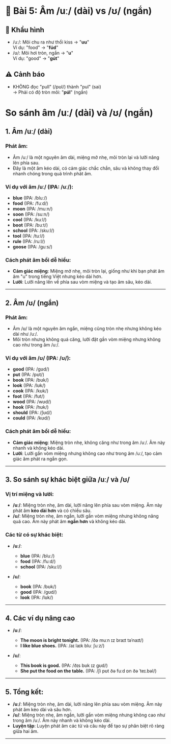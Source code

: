 # 🎯 Bài 5: Âm /uː/ (dài) vs /ʊ/ (ngắn)

## 👄 Khẩu hình
- /uː/: Môi chu ra như thổi kiss → "**uu**"  
  Ví dụ: "food" → "**fúd**"
- /ʊ/: Môi hơi tròn, ngắn → "**u**"  
  Ví dụ: "good" → "**gút**"

## ⚠️ Cảnh báo
- KHÔNG đọc "pull" (/pʊl/) thành "pul" (sai)  
  → Phải có độ tròn môi: "**púl**" (ngắn)
# So sánh âm /uː/ (dài) và /ʊ/ (ngắn)

## 1. Âm /uː/ (dài)

### Phát âm:
- Âm /uː/ là một nguyên âm dài, miệng mở nhẹ, môi tròn lại và lưỡi nâng lên phía sau.
- Đây là một âm kéo dài, có cảm giác chắc chắn, sâu và không thay đổi nhanh chóng trong quá trình phát âm.

### Ví dụ với âm /uː/ (IPA: /uː/):
- **blue** (IPA: /bluː/)
- **food** (IPA: /fuːd/)
- **moon** (IPA: /muːn/)
- **soon** (IPA: /suːn/)
- **cool** (IPA: /kuːl/)
- **boot** (IPA: /buːt/)
- **school** (IPA: /skuːl/)
- **tool** (IPA: /tuːl/)
- **rule** (IPA: /ruːl/)
- **goose** (IPA: /ɡuːs/)

### Cách phát âm bồi dễ hiểu:
- **Cảm giác miệng**: Miệng mở nhẹ, môi tròn lại, giống như khi bạn phát âm âm "u" trong tiếng Việt nhưng kéo dài hơn.
- **Lưỡi**: Lưỡi nâng lên về phía sau vòm miệng và tạo âm sâu, kéo dài.

---

## 2. Âm /ʊ/ (ngắn)

### Phát âm:
- Âm /ʊ/ là một nguyên âm ngắn, miệng cũng tròn nhẹ nhưng không kéo dài như /uː/.
- Môi tròn nhưng không quá căng, lưỡi đặt gần vòm miệng nhưng không cao như trong âm /uː/.

### Ví dụ với âm /ʊ/ (IPA: /ʊ/):
- **good** (IPA: /ɡʊd/)
- **put** (IPA: /pʊt/)
- **book** (IPA: /bʊk/)
- **look** (IPA: /lʊk/)
- **cook** (IPA: /kʊk/)
- **foot** (IPA: /fʊt/)
- **wood** (IPA: /wʊd/)
- **hook** (IPA: /hʊk/)
- **should** (IPA: /ʃʊd/)
- **could** (IPA: /kʊd/)

### Cách phát âm bồi dễ hiểu:
- **Cảm giác miệng**: Miệng tròn nhẹ, không căng như trong âm /uː/. Âm này nhanh và không kéo dài.
- **Lưỡi**: Lưỡi gần vòm miệng nhưng không cao như trong âm /uː/, tạo cảm giác âm phát ra ngắn gọn.

---

## 3. So sánh sự khác biệt giữa /uː/ và /ʊ/

### Vị trí miệng và lưỡi:
- **/uː/**: Miệng tròn nhẹ, âm dài, lưỡi nâng lên phía sau vòm miệng. Âm này phát âm **kéo dài hơn** và có chiều sâu.
- **/ʊ/**: Miệng tròn nhẹ, âm ngắn, lưỡi gần vòm miệng nhưng không nâng quá cao. Âm này phát âm **ngắn hơn** và không kéo dài.

### Các từ có sự khác biệt:
- **/uː/**:
  - **blue** (IPA: /bluː/)
  - **food** (IPA: /fuːd/)
  - **school** (IPA: /skuːl/)

- **/ʊ/**:
  - **book** (IPA: /bʊk/)
  - **good** (IPA: /ɡʊd/)
  - **look** (IPA: /lʊk/)

---

## 4. Các ví dụ nâng cao

- **/uː/**:
  - **The moon is bright tonight.** (IPA: /ðə muːn ɪz braɪt təˈnaɪt/)
  - **I like blue shoes.** (IPA: /aɪ laɪk bluː ʃuːz/)

- **/ʊ/**:
  - **This book is good.** (IPA: /ðɪs bʊk ɪz ɡʊd/)
  - **She put the food on the table.** (IPA: /ʃi pʊt ðə fuːd ɒn ðə ˈteɪ.bəl/)

---

## 5. Tổng kết:
- **/uː/**: Miệng tròn nhẹ, âm dài, lưỡi nâng lên phía sau vòm miệng. Âm này phát âm kéo dài và sâu hơn.
- **/ʊ/**: Miệng tròn nhẹ, âm ngắn, lưỡi gần vòm miệng nhưng không cao như trong âm /uː/. Âm này nhanh và không kéo dài.
- **Luyện tập**: Luyện phát âm các từ và câu này để tạo sự phân biệt rõ ràng giữa hai âm.

---
